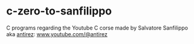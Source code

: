 # c-zero-to-sanfilippo
C programs regarding the Youtube C corse made by Salvatore Sanfilippo aka [antirez](https://github.com/antirez): www.youtube.com/@antirez
